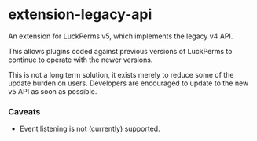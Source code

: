 # extension-legacy-api

An extension for LuckPerms v5, which implements the legacy v4 API.

This allows plugins coded against previous versions of LuckPerms to continue to operate with the newer versions.

This is not a long term solution, it exists merely to reduce some of the update burden on users. Developers are encouraged to update to the new v5 API as soon as possible.


### Caveats
* Event listening is not (currently) supported.